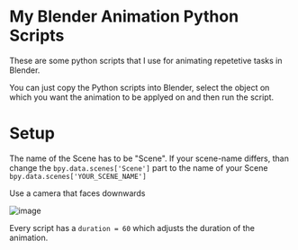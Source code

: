 # My Blender Animation Python Scripts
These are some python scripts that I use for animating repetetive tasks in Blender.

You can just copy the Python scripts into Blender, select the object on which you want the animation to be applyed on and then run the script.

# Setup

The name of the Scene has to be "Scene".
If your scene-name differs, than change the `bpy.data.scenes['Scene']` part to the name of your Scene
`bpy.data.scenes['YOUR_SCENE_NAME']`

Use a camera that faces downwards

![image](https://user-images.githubusercontent.com/89748204/147854974-8e8a782e-81e3-499c-af67-8bc30d9eb917.png)

Every script has a 
`duration = 60`
which adjusts the duration of the animation.
